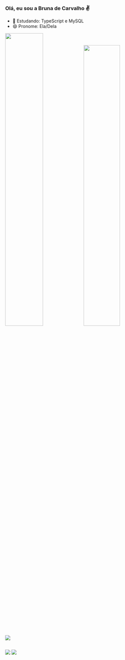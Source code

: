 ### Olá, eu sou a Bruna de Carvalho ✌️

- 🌱 Estudando: TypeScript e MySQL
- 😄 Pronome: Ela/Dela

<div>
<img width="49%"
src="https://github-readme-stats.vercel.app/api?username=BrunaDeCarvalho&show_icons=true&theme=dracula&include_all_commits=true&count_private=true%22" />
<img  width="48%" 
src= "https://github-readme-stats.vercel.app/api/top-langs/?username=BrunaDeCarvalho&layout=compact&langs_count=16&theme=dracula" />
</div>

<div style="display: inline-block"><br>
  <img src="https://skillicons.dev/icons?i=react,css,html,js,ts,styledcomponents,nodejs,vscode,mysql,&perline=10" />
 
</div>


##

<div style="display: inline-block> <br>
<a href = "https://www.linkedin.com/in/bruna-carvalho-4a18a023a/"> 
<img src= "https://img.shields.io/badge/LinkedIn-0077B5?style=for-the-badge&logo=linkedin&logoColor=white" />
 
<a href="mailto:brunacarvalho260697@gmail.com"> 
<img src= "https://img.shields.io/badge/Gmail-D14836?style=for-the-badge&logo=gmail&logoColor=white" />
</div>
